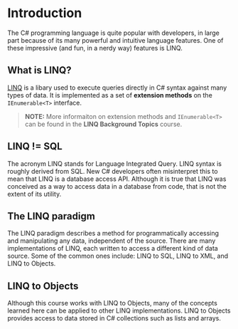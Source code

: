 [//]: # (GENERATED FILE -- DO NOT EDIT)
# Introduction

The C# programming language is quite popular with developers, in large part because of its many powerful and intuitive language features. One of these impressive (and fun, in a nerdy way) features is LINQ.

## What is LINQ?
[LINQ](https://docs.microsoft.com/en-us/dotnet/csharp/programming-guide/concepts/linq/getting-started-with-linq) is a libary used to execute queries directly in C# syntax against many types of data. It is implemented as a set of **extension methods** on the `IEnumerable<T>` interface.

> **NOTE:** More informaiton on extension methods and `IEnumerable<T>` can be found in the **LINQ Background Topics** course.

## LINQ != SQL
The acronym LINQ stands for Language Integrated Query. LINQ syntax is roughly derived from SQL. New C# developers often misinterpret this to mean that LINQ is a database access API. Although it is true that LINQ was conceived as a way to access data in a database from code, that is not the extent of its utility.


## The LINQ paradigm
The LINQ paradigm describes a method for programmatically accessing and manipulating any data, independent of the source. There are many implementations of LINQ, each written to access a different kind of data source. Some of the common ones include: LINQ to SQL, LINQ to XML, and LINQ to Objects.

## LINQ to Objects
Although this course works with LINQ to Objects, many of the concepts learned here can be applied to other LINQ implementations. LINQ to Objects provides access to data stored in C# collections such as lists and arrays.
